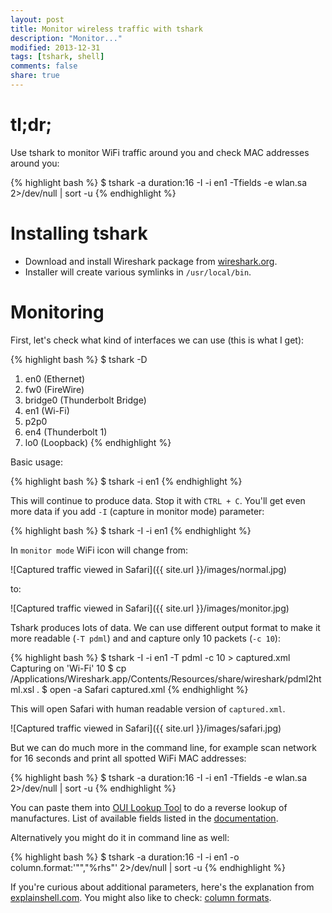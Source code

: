 ```yaml
---
layout: post
title: Monitor wireless traffic with tshark
description: "Monitor..."
modified: 2013-12-31
tags: [tshark, shell]
comments: false
share: true
---
```


# tl;dr;

Use tshark to monitor WiFi traffic around you and check MAC addresses around you:

{% highlight bash %}
$ tshark -a duration:16 -I -i en1 -Tfields -e wlan.sa 2>/dev/null | sort -u
{% endhighlight %}

# Installing tshark

 - Download and install Wireshark package from [wireshark.org](http://www.wireshark.org/download.html).
 - Installer will create various symlinks in `/usr/local/bin`.

# Monitoring

First, let's check what kind of interfaces we can use (this is what I get): 

{% highlight bash %}
$ tshark -D     
1. en0 (Ethernet)
2. fw0 (FireWire)
3. bridge0 (Thunderbolt Bridge)
4. en1 (Wi-Fi)
5. p2p0
6. en4 (Thunderbolt 1)
7. lo0 (Loopback)
{% endhighlight %}

Basic usage:

{% highlight bash %}
$ tshark -i en1
{% endhighlight %}

This will continue to produce data. Stop it with `CTRL + C`. You'll get even more data if you add `-I` (capture in monitor mode) parameter:

{% highlight bash %}
$ tshark -I -i en1
{% endhighlight %}

In `monitor mode` WiFi icon will change from:

![Captured traffic viewed in Safari]({{ site.url }}/images/normal.jpg)

to:

![Captured traffic viewed in Safari]({{ site.url }}/images/monitor.jpg)

Tshark produces lots of data. We can use different output format to make it more readable (`-T pdml`) and and capture only 10 packets (`-c 10`):

{% highlight bash %}
$ tshark -I -i en1 -T pdml -c 10 > captured.xml                                                  
Capturing on 'Wi-Fi'
10 
$ cp /Applications/Wireshark.app/Contents/Resources/share/wireshark/pdml2html.xsl . 
$ open -a Safari captured.xml 
{% endhighlight %}

This will open Safari with human readable version of `captured.xml`.

![Captured traffic viewed in Safari]({{ site.url }}/images/safari.jpg)

But we can do much more in the command line, for example scan network for 16 seconds and print all spotted WiFi MAC addresses:

{% highlight bash %}
$ tshark -a duration:16 -I -i en1 -Tfields -e wlan.sa 2>/dev/null | sort -u
{% endhighlight %}

You can paste them into [OUI Lookup Tool](http://www.wireshark.org/tools/oui-lookup.html) to do a reverse lookup of manufactures. List of available fields listed in the [documentation](http://www.wireshark.org/docs/dfref/w/wlan.html). 

Alternatively you might do it in command line as well:

{% highlight bash %}
$ tshark -a duration:16 -I -i en1 -o column.format:'"","%rhs"' 2>/dev/null | sort -u
{% endhighlight %}

If you're curious about additional parameters, here's the explanation from [explainshell.com](http://explainshell.com/explain?cmd=tshark+-a+duration%3A16+-I+-i+en1+-o+column.format%3A%27%22%22%2C%22%25hs%22%27+2%3E%2Fdev%2Fnull+%7C+sort+-u). You might also like to check: [column formats](http://anonsvn.wireshark.org/viewvc/trunk/epan/column.c?view=markup&pathrev=52627).



